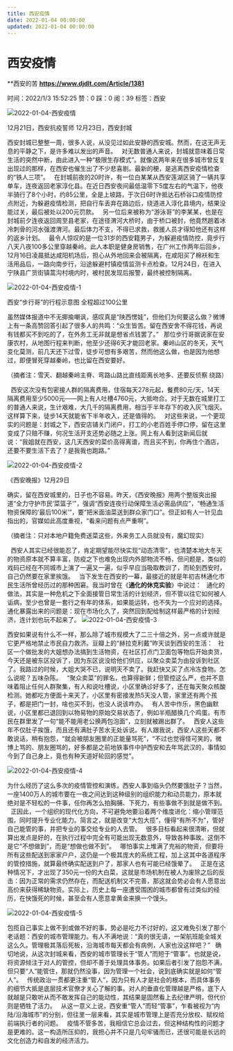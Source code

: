 ```yaml
---
title: 西安疫情
date: 2022-01-04 00:00:00
updated: 2022-01-04 00:00:00
---
```



# 西安疫情

**西安的苦 **https://www.djdlt.com/Article/1381**


时间：2022/1/3 15:52:25 赞：0 踩：0 阅：39 标签：西安

![2022-01-04-西安疫情](assets/2022-01-04-西安疫情.jpeg)

12月21日，西安抗疫誓师
12月23日，西安封城

西安封城已整整一周，很多人说，从没见过如此安静的西安城。然而，在这无声无息的平静之下，是许多难以发出的声音。
 
对无数普通人来说，封城就意味着日常生活的突然中断，由此进入一种“极限生存模式”。就像这两年来在很多城市曾反复出现过的那样，在西安也催生出了不少悲喜剧。最新的梗，是逃离西安疫情检查的“铁人三项”。
 
在封城前夜的20时许，有一位白某某从西安莲湖区骑了一辆共享单车，连夜返回老家淳化县。在近日西安夜间最低温零下5度左右的气温下，他夜半骑行了8个小时，约85公里，全是上坡路，于次日6时许抵达石桥谷口疫情防控点附近，为躲避疫情检测，把自行车丢弃在路边后，绕道进入淳化县境内，结果没能过关，最后被处以200元罚款。
 
另一位后来被称为“游泳哥”的李某某，也是在封城前夕连夜返回周至县老家，在途径渭河大桥时，由于桥口被封，他竟然趟着冰冷刺骨的河水强渡渭河。最后体力不支，不得已求救，救援人员才得知他还有这样的返乡计划。
 
最令人惊叹的是一位31岁的西安籍男子，为躲避疫情防控，竟步行八天八夜100多公里穿越秦岭。此人本职是健身房销售，在广州工作两年后回乡，12月16日凌晨抵达咸阳机场后，担心从外地回来会被隔离，在咸阳买了棉袄和生活用品后，一路向南步行，沿途躲避村镇疫情监测卡点检查。12月24日，在进入宁陕县广货街镇蒿沟村境内时，被村民发现后报警，最终被控制隔离。

![2022-01-04-西安疫情-1](assets/2022-01-04-西安疫情-1.png)

西安“步行哥”的行程示意图
全程超过100公里

虽然媒体报道中不无揶揄嘲讽，感叹真是“陕西愣娃”，但他们为何要这么做？微博上有一条高赞回答引起了很多人的共鸣：“众生皆苦。留在西安舍不得花钱，再说有钱都买不到吃的了，在外务工无非就是想省点钱罢了。”
 
那位步行哥据说家在安康农村，从地图行程来判断，他至少还得6天才能回老家。秦岭山区的冬天，天气变化莫测，前几天还下过雪，徒步可想有多艰苦，然而他这么做，也是因为他想过，即便冒死穿越秦岭，也比留在西安要好。

（摘者注：雪天、翻越秦岭主脊、弯路山路比直线距离长地多、还要反侦察 绕路）

 
西安这次没有包密接人群的隔离费用，住宿每天278元起，餐费80元/天，14天隔离费用至少5000元——网上有人吐槽4760元，大抵吻合。对于无数在城里打工的普通人来说，生计艰难，大几千的隔离费用，相当于半年存下的收入灰飞烟灭。这样算下来，徒步14天就能省下半年收入，还是值得的。
 
对这些来说，一个更现实的问题是：封城之下，西安店铺关门闭户，打工的小老百姓手停口停，留在这里变成了只赔不赚，何况生活开支还势必随之上涨。网上有人看到这新闻后就说：“我姐就在西安，这几天西安的菜价高得离谱，而且买不到，你再住个酒店，还要不要生活下去了？是我我也跑路。”

![2022-01-04-西安疫情-2](assets/2022-01-04-西安疫情-2.png)

《西安晚报》12月29日

确实，留在西安城里的，日子也不容易。昨天，《西安晚报》用两个整版突出报道“全力守护市民‘菜篮子’”，强调“西安连夜行动保障生活必需品供应”，“畅通生活物资保障的‘最后100米’”，要“把米面油菜送到群众家门口”。但正如有人一针见血指出的，官媒如此高度重视，“看来问题有点严重啊”。

（摘者注：只对本地户籍免费送菜这些，外来务工人员就没有，魔幻现实）

 
西安人其实已经很能忍了，肯定期望能尽快实现“动态清零”，也清楚本地大冬天的物资原本就不算丰富，防疫之下也难免出现内外部物流不畅，但问题是，类似的戏码已经在不同城市上演了一遍又一遍，似乎早应当吸取教训了，而轮到西安时，自己仍然要在家里挨饿。
 
当下发生在西安的一幕，最接近的就是年初吉林通化市民生活所曾经历过的那种困窘。我当时曾在《**通化的休克实验**》中说过：
 
通化的做法，其实是一种危机之下全面接管日常生活的计划经济，但不管以往它如何被人诟病，至少也曾是一套行之有年的体系，如果能运转，也不失为一个应对的选择。通化暴露出来的问题是：现在市场化久了，突然回到配给制这样最严格的计划经济，连计划也玩不起来了。
![2022-01-04-西安疫情-3](assets/2022-01-04-西安疫情-3.png)

西安如果说有什么不一样，那么除了城市规模大了二三十倍之外，另一点或许就是它更严格地禁止市民自力救济。豆瓣上的“赫拉克利戴”昨天谈到西安的生活：
 
社区一个做批发的大姐想办法搞到生活物资，在社区打点门卫面包等物后开始卖货，今天还是被东区投诉了，因为东区说没给他们供应，以聚众卖菜为由投诉到社区了。我路过的时候，大姐大哭不已，说明天不卖了。我赶快又买了点冷冻食物。怎么说呢？五味杂陈。
 
“聚众卖菜”的罪名，也算得新鲜；但管控这么严，也并不意味着阻止任何人群聚集，有人和说吐槽说，小区里确诊好多了，还在每天聚众核酸检测。她都吃方便面十来天了，小区里有密接发热5天没人管，家里还有两个孩子，都是把门一封，啥也买不到，也没人说该咋办。
 
有人苦中作乐，黑色幽默说，小区里都已退回到以物易物的原始交易状态了，例如半瓶醋换几个鸡蛋。有市民在群里发了一句“能不能用老公换两包泡面”，立刻就被踢出群了。
 
西安人这些年不仅肚子挨饿，而且还有满肚子苦水无处诉说。有人跟我说，西安人这些天都不敢说话，稍有抱怨，“就会被朋友圈里的正能量骂死”，“不过也觉得怪可笑的，微博上骂的、朋友圈骂的，好多都是之前地铁事件中护西安和去年骂武汉的，事情如今到了自己身上，竟也有种天道好轮回的感觉”。

![2022-01-04-西安疫情-4](assets/2022-01-04-西安疫情-4.jpeg)

为什么经历了这么多次的疫情管控和演练，西安人事到临头仍然要饿肚子？当然，一座1400万人的城市要在一夜之间达到这种级别的组织能力和动员能力，原本就绝对是不轻松的一件事，任你再怎么拍胸脯、下死力，有些事做不到就是做不到。
 
正因此，一个组织的现代化方向，不可避免地要沿着两个维度进化：缩小管理范围，同时提升专业化能力。简言之，就是改变“大包大揽”，懂得“有所不为”，管好自己能管的事，并把专业的事交给专业的人去管。
 
很多目标看起来很清晰，但就算出发点是好的，在执行过程中完全有可能出现无数意外，导致各种事故。这倒不是它“不想做到”，而是“想做也做不到”。
 
哪怕事实上堆满了充裕的物资，但要将所有这些配送到家家户户，这仍是一个极其庞大的系统工程，加上这其中各道程序的管控措施，就算最终确实配送到户了，那家人也有可能已经饿晕了。
 
正是在这种情况下，才出现了350元一份的大白菜，这就是市场机制在被人为废除之后的反击：因为正常的需求仍然存在，而配送机制又不完善，那这就会势必会有人愿意出高价来获得稀缺物资。实际上，历史上每一座遭受围困的城市都曾有过类似的经历，在快饿死的时候，甚至会有人愿意拿黄金来换一个馒头。

![2022-01-04-西安疫情-5](assets/2022-01-04-西安疫情-5.jpeg)

包揽自己事实上做不到或做不好的事，势必是吃力不讨好的，这又难免引发了那个老话题：西安的城市管理能力。有人不满地说：“真的很无语，一架航班能全城关这么久。管理极其落后死板，沿海城市每天都会有病例，人家也没这样吧？”
 
确切地说，从这次封城来看，西安的城市管理长于“管人”而短于“管事”。也就是说，将资源倾注于对人的管控，但却不善于处理具体事务。如果后者引发了抱怨不满，但只要“人”能管住，那就仍然没事，因为管理一个社会，说到底确实就是如何“管人”。
 
传统政治一贯都更注重“管人”，因为只有人才是社会的根本，而具体事务的细节大抵是底层技术官僚才关心了解的事。对人的垂直化管理越是严格，底下人就越是只敢听从而不敢发挥自己的能动性，其结果是固然看上去纪律严明，但代价则是牺牲了活力。
 
从这一意义上说，西安重“管人”而轻“管事”，乍看被视为“内陆/沿海城市”的分别，但往里一层来看，其实是城市管理上是否充分放权、赋权给前端执行者的问题。
 
疫情不管多苦，我相信它总会过去，但这种结构性的问题才是更难的。这一构造所压抑的，我担心并不只是几句牢骚而已，还很可能是长远的文化创造力和自发的经济活力。
